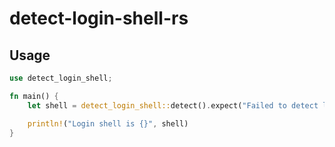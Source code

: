 # detect-login-shell-rs

## Usage

```rust
use detect_login_shell;

fn main() {
    let shell = detect_login_shell::detect().expect("Failed to detect login shell");

    println!("Login shell is {}", shell)
}
```
